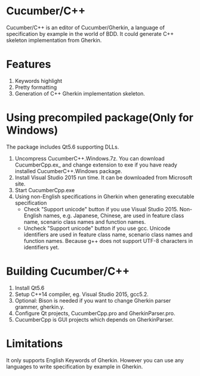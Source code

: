 # Cucumber/C++
Cucumber/C++ is an editor of Cucumber/Gherkin, a language of specification by example in the world of BDD.
It could generate C++ skeleton implementation from Gherkin.

# Features
1. Keywords highlight
2. Pretty formatting
3. Generation of C++ Gherkin implementation skeleton.

# Using precompiled package(Only for Windows)
The package includes Qt5.6 supporting DLLs.
1. Uncompress CucumberC++.Windows.7z. You can download CucumberCpp.ex_ and change extension to exe if you have ready installed CucumberC++.Windows package.
2. Install Visual Studio 2015 run time. It can be downloaded from Microsoft site.
3. Start CucumberCpp.exe
4. Using non-English specifications in Gherkin when generating executable specification
    - Check "Support unicode" button if you use Visual Studio 2015. Non-English names, e.g. Japanese, Chinese, are used in feature class name, scenario class names and function names.
    - Uncheck "Support unicode" button if you use gcc. Unicode identifiers are used in feature class name, scenario class names and function names. Because g++ does not support UTF-8 characters in identifiers yet.

# Building Cucumber/C++
1. Install Qt5.6
2. Setup C++14 compiler, eg. Visual Studio 2015, gcc5.2.
3. Optional: Bison is needed if you want to change Gherkin parser grammer, gherkin.y.
3. Configure Qt projects, CucumberCpp.pro and GherkinParser.pro.
4. CucumberCpp is GUI projects which depends on GherkinParser.
 
# Limitations
It only supports English Keywords of Gherkin. However you can use any languages to write specification by example in Gherkin.



